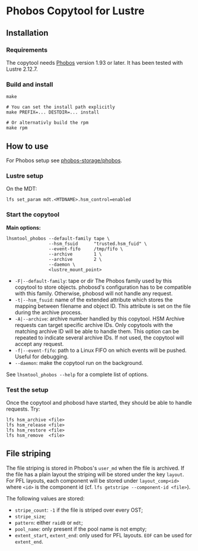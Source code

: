 # Phobos Copytool for Lustre

## Installation

### Requirements

The copytool needs [Phobos](https://github.com/phobos-storage/phobos) version
1.93 or later. It has been tested with Lustre 2.12.7.

### Build and install

```
make

# You can set the install path explicitly
make PREFIX=... DESTDIR=... install

# Or alternativly build the rpm
make rpm
```

## How to use

For Phobos setup see [phobos-storage/phobos](https://github.com/phobos-storage/phobos).

### Lustre setup

On the MDT:
```
lfs set_param mdt.<MTDNAME>.hsm_control=enabled
```

### Start the copytool

**Main options:**

```
lhsmtool_phobos --default-family tape \
                --hsm_fsuid      "trusted.hsm_fuid" \
                --event-fifo     /tmp/fifo \
                --archive        1 \
                --archive        2 \
                --daemon \
                <lustre_mount_point>
```

- `-F|--default-family`: tape or dir
  The Phobos family used by this copytool to store objects. phobosd's
  configuration has to be compatible with this family. Otherwise, phobosd will
  not handle any request.
- `-t|--hsm_fsuid`: name of the extended attribute which stores the mapping
  between filename and object ID. This attribute is set on the file during the
  archive process.
- `-A|--archive`: archive number handled by this copytool. HSM Archive requests
  can target specific archive IDs. Only copytools with the matching archive ID
  will be able to handle them. This option can be repeated to indicate several
  archive IDs. If not used, the copytool will accept any request.
- `-f|--event-fifo`: path to a Linux FIFO on which events will be pushed.
  Useful for debugging.
- `--daemon`: make the copytool run on the background.

See `lhsmtool_phobos --help` for a complete list of options.

### Test the setup

Once the copytool and phobosd have started, they should be able to handle
requests. Try:

```
lfs hsm_archive <file>
lfs hsm_release <file>
lfs hsm_restore <file>
lfs hsm_remove  <file>
```

## File striping

The file striping is stored in Phobos's `user_md` when the file is archived.
If the file has a plain layout the striping will be stored under the key
`layout`. For PFL layouts, each component will be stored under `layout_comp<id>`
where `<id>` is the component id (cf. `lfs getstripe --component-id <file>`).

The following values are stored:

- `stripe_count`: `-1` if the file is striped over every OST;
- `stripe_size`;
- `pattern`: either `raid0` or `mdt`;
- `pool_name`: only present if the pool name is not empty;
- `extent_start`, `extent_end`: only used for PFL layouts. `EOF` can be used
  for `extent_end`.
